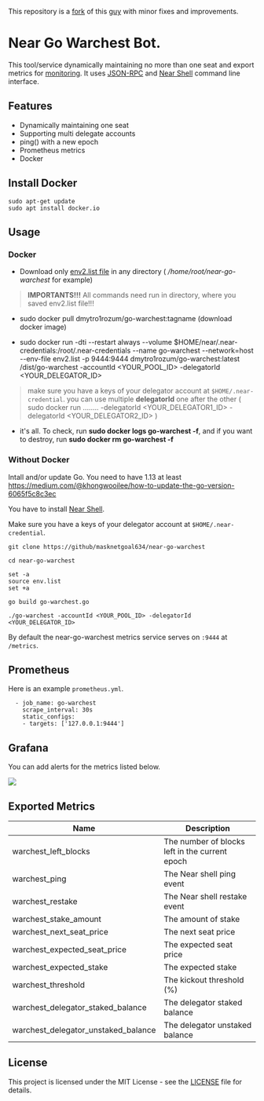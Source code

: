 This repository is a [fork](https://github/masknetgoal634/near-go-warchest)  of this [guy](https://github/masknetgoal634/near-go-warchest) with minor fixes and improvements.

# Near Go Warchest Bot.
This tool/service dynamically maintaining no more than one seat and export metrics for [monitoring](https://prometheus.io). It uses [JSON-RPC](https://docs.near.org/docs/interaction/rpc) and [Near Shell](https://github.com/near/near-shell/) command line interface.

## Features

- Dynamically maintaining one seat 
- Supporting multi delegate accounts
- ping() with a new epoch
- Prometheus metrics
- Docker

## Install Docker
```
sudo apt-get update
sudo apt install docker.io
```

## Usage

### Docker

- Download only [env2.list file](https://github.com/rozum-dev/near-go-warchest/blob/test/env2.list) in any directory ( */home/root/near-go-warchest* for example)
> **IMPORTANTS!!!** All commands need run in directory, where you saved env2.list file!!!

- sudo docker pull dmytro1rozum/go-warchest:tagname (download docker image)

- sudo docker run -dti --restart always --volume $HOME/near/.near-credentials:/root/.near-credentials --name go-warchest --network=host --env-file env2.list -p 9444:9444 dmytro1rozum/go-warchest:latest /dist/go-warchest -accountId <YOUR_POOL_ID>  -delegatorId <YOUR_DELEGATOR_ID>
> make sure you have a keys of your delegator account at `$HOME/.near-credential`.
> you can use multiple **delegatorId** one after the other ( sudo docker run ........ -delegatorId <YOUR_DELEGATOR1_ID> -delegatorId <YOUR_DELEGATOR2_ID> )

- it's all. To check, run **sudo docker logs go-warchest -f**, and if you want to destroy, run **sudo docker rm go-warchest -f**



### Without Docker

Intall and/or update Go. You need to have 1.13 at least
https://medium.com/@khongwooilee/how-to-update-the-go-version-6065f5c8c3ec

You have to install [Near Shell](https://github.com/near/near-shell/).

Make sure you have a keys of your delegator account at `$HOME/.near-credential`.

    git clone https://github/masknetgoal634/near-go-warchest

    cd near-go-warchest

    set -a
    source env.list
    set +a

    go build go-warchest.go

    ./go-warchest -accountId <YOUR_POOL_ID> -delegatorId <YOUR_DELEGATOR_ID>


By default the near-go-warchest metrics service serves on `:9444` at `/metrics`.

## Prometheus

Here is an example `prometheus.yml`.

```
  - job_name: go-warchest
    scrape_interval: 30s
    static_configs:
    - targets: ['127.0.0.1:9444']
```
## Grafana

You can add alerts for the metrics listed below.

![](https://raw.githubusercontent.com/masknetgoal634/near-go-warchest/master/img/dashboard.png)

## Exported Metrics

| Name | Description |
| ---- | ----------- |
| warchest_left_blocks | The number of blocks left in the current epoch |
| warchest_ping | The Near shell ping event |
| warchest_restake | The Near shell restake event |
| warchest_stake_amount | The amount of stake |
| warchest_next_seat_price | The next seat price |
| warchest_expected_seat_price | The expected seat price |
| warchest_expected_stake | The expected stake |
| warchest_threshold | The kickout threshold (%) |
| warchest_delegator_staked_balance | The delegator staked balance |
| warchest_delegator_unstaked_balance | The delegator unstaked balance |

## License

This project is licensed under the MIT License - see the [LICENSE](LICENSE) file for details.

